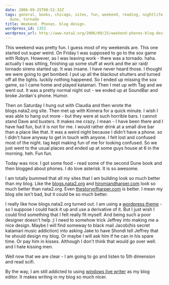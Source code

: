 ```yaml
---
date: 2006-09-25T00:52:32Z
tags: general, books, chicago, sites, fun, weekend, reading, nightlife, soundbar,
  dune, tornado
title: Weekend. Phones. blog design.
wordpress_id: 1353
wordpress_url: http://www.nata2.org/2006/09/25/weekend-phones-blog-design/
---
```


<p>This weekend was pretty fun. I guess most of my weekends are. This one started out super weird. On Friday&nbsp;I was supposed to go to the sox game with Robyn. However, as I was leaving work - there was a tornado. haha. actually I was sitting,&nbsp;finishing up some stuff at work and the air raid/ tornado sirens started up. It was insane. I have never heard those. I thought we were going to get bombed. I put up all the blackout shutters and turned off&nbsp;all the lights. luckily nothing happened. So I ended up missing the sox game, so I came&nbsp;home and played katamari. Then I met up with Tag and we went out. It was a pretty normal night out -&nbsp;we ended up at SoundBar and broke Jordan's phone. Humor.</p> <p>Then on Saturday I hung out with Claudia and then wrote the blogs.nata2.org site. Then met up with Kinnera for a quick minute. I wish I was able to hang out more - but they were at such horrible bars.&nbsp;I cannot stand Dave and busters. It makes me crazy. I mean - I have been there and I have had fun, but it is not for me. I would rather drink at a small dive bar than a place like that. It was a weird night because I didn't have a phone. so I didn't have anyway to get in touch with anyone. I felt lost and confused most of the night. tag kept making fun of me for looking confused. So we just went to the usual places and ended up at some guys house at 6 in the morning. heh. Fun fun. </p> <p>Today was nice. I got some food - read some of&nbsp;the second Dune book and then blogged about phones. I do love asterisk. It is so awesome. </p> <p>I am totally bummed that all my sites that I am building look so much better than my blog. Like the <a href="http://blogs.nata2.org">blogs.nata2.org</a> and <a href="http://hiromiandharper.com">hiromiandharper.com</a> look so much better than nata2.org. Even <a href="http://thestoryofharper.com">thestoryofharper.com</a> is better. I mean&nbsp;my blog site isn't bad, but it could be so much better. </p> <p>I really like how blogs.nata2.org turned out. I am using a <a href="http://ifelse.co.uk/simpla">wordpress theme</a>&nbsp;- so I suppose I could hack it up and use a derivative of it. But I just wish I could find something that I felt really fit myself. And being such a poor designer doesn't help ;) I need to somehow trick Jeffrey into making me a nice design. Maybe I will find someway to black mail Jacob(his secret katamari music addiction)&nbsp;into asking Jake&nbsp;to have Shondi tell Jeffrey that he should design my blog. Or maybe I will ask him&nbsp;if he can in his spare time. Or pay him in kisses. Although I&nbsp;don't think that would go over well. and I hate kissing men.&nbsp;</p> <p>Well now that we are clear - I am going to go and listen to 5th dimension and read scifi. </p> <p>By the way, I am still addicted to using <a href="http://ideas.live.com/programpage.aspx?versionId=4372c8c2-b76f-4d44-aea1-9835b61d8dc1">windows live writer</a>&nbsp;as my blog editor. It makes writing in my blog so much nicer. </p>
